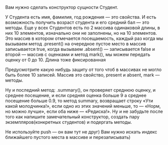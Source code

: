 Вам нужно сделать конструктор сущности Студент.

У Студента есть имя, фамилия, год рождения — это свойства.
И есть возможность получить возраст студента и его средний бал — это методы.
Еще у всех Студентов есть по 2 массива одинаковой длины, в них 10 элементов, 
изначально они не заполнены, но на 10 элементов. Это массив в котором отмечается посещаемость, 
каждый раз когда мы вызываем метод .present() на очередное пустое место в массив записывается true,
когда вызываем .absent() — записывается false и второй — массив с оценками и метод mark(), 
мы можем передать оценку от 0 до 10. Длина тоже фиксированная

Предусмотрите какую нибудь защиту от того чтоб в массивах не могло быть более 10 записей. 
Массив это свойство, present и absent, mark — методы.

Ну и последний метод: .summary(), он проверяет среднюю оценку, и среднее посещение, 
и если средняя оценка больше 9 а среднее посещение больше 0.9, то метод summary, 
возвращает строку «Ути какой молодчинка!», если одно из этих значений меньше, 
то — «Норм, но можно лучше», если оба ниже — «Редиска!». 
Ну и не забудьте после того как напишите замечательный конструктор, создать пару 
экземпляров(конкретных студентов) и подергать методы.

Не используйте push — он вам тут не друг) Вам нужно искать индекс ближайшего пустого места в
массиве и перезаписывать)


